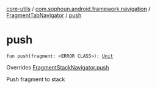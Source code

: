 [core-utils](../../index.md) / [com.sophoun.android.framework.navigation](../index.md) / [FragmentTabNavigator](index.md) / [push](./push.md)

# push

`fun push(fragment: <ERROR CLASS>): `[`Unit`](https://kotlinlang.org/api/latest/jvm/stdlib/kotlin/-unit/index.html)

Overrides [FragmentStackNavigator.push](../-fragment-stack-navigator/push.md)

Push fragment to stack

